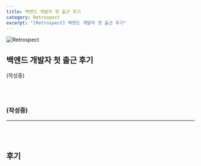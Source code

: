 ```yaml
---
title: 백엔드 개발자 첫 출근 후기
category: Retrospect
excerpt: "[Retrospect] 백엔드 개발자 첫 출근 후기"
---
```


![Retrospect](https://user-images.githubusercontent.com/83164003/161065431-242199bf-b586-4748-9d3a-eb07b427f34e.png)

## 백엔드 개발자 첫 출근 후기
(작성중)

<br>
<br>

### (작성중)
---


<br>
<br>

## 후기

<br>
<br>
